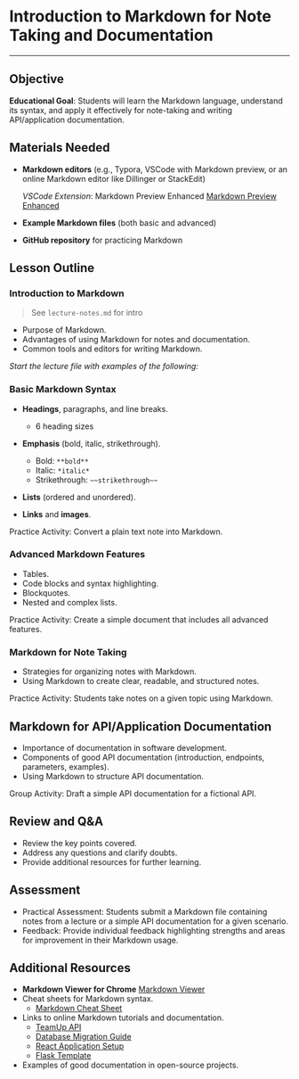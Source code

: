 # Introduction to Markdown for Note Taking and Documentation

---

## Objective
**Educational Goal**: Students will learn the Markdown language, understand its syntax, and apply it effectively for note-taking and writing API/application documentation.

## Materials Needed
- **Markdown editors** (e.g., Typora, VSCode with Markdown preview, or an online Markdown editor like Dillinger or StackEdit)

    *VSCode Extension*: Markdown Preview Enhanced
    [Markdown Preview Enhanced](https://marketplace.visualstudio.com/items?itemName=shd101wyy.markdown-preview-enhanced)

- **Example Markdown files** (both basic and advanced)
- **GitHub repository** for practicing Markdown

## Lesson Outline

### Introduction to Markdown
> See `lecture-notes.md` for intro
- Purpose of Markdown.
- Advantages of using Markdown for notes and documentation.
- Common tools and editors for writing Markdown.

*Start the lecture file with examples of the following:*

### Basic Markdown Syntax

- **Headings**, paragraphs, and line breaks.
    - 6 heading sizes
- **Emphasis** (bold, italic, strikethrough).
    - Bold: `**bold**`
    - Italic: `*italic*`
    - Strikethrough: `~~strikethrough~~`
    
- **Lists** (ordered and unordered).
- **Links** and **images**.

Practice Activity: Convert a plain text note into Markdown.

### Advanced Markdown Features

- Tables.
- Code blocks and syntax highlighting.
- Blockquotes.
- Nested and complex lists.

Practice Activity: Create a simple document that includes all advanced features.

### Markdown for Note Taking 

- Strategies for organizing notes with Markdown.
- Using Markdown to create clear, readable, and structured notes.

Practice Activity: Students take notes on a given topic using Markdown.

## Markdown for API/Application Documentation 

- Importance of documentation in software development.
- Components of good API documentation (introduction, endpoints, parameters, examples).
- Using Markdown to structure API documentation.

Group Activity: Draft a simple API documentation for a fictional API.

## Review and Q&A

- Review the key points covered.
- Address any questions and clarify doubts.
- Provide additional resources for further learning.

## Assessment
- Practical Assessment: Students submit a Markdown file containing notes from a lecture or a simple API documentation for a given scenario.
- Feedback: Provide individual feedback highlighting strengths and areas for improvement in their Markdown usage.

## Additional Resources
- **Markdown Viewer for Chrome**
[Markdown Viewer](https://chromewebstore.google.com/detail/ckkdlimhmcjmikdlpkmbgfkaikojcbjk?hl=en-US&utm_source=ext_sidebar)
- Cheat sheets for Markdown syntax. 
    - [Markdown Cheat Sheet](https://www.markdownguide.org/cheat-sheet/)
- Links to online Markdown tutorials and documentation.
    - [TeamUp API](https://github.com/traviicii/CO.LAB23-backend)
    - [Database Migration Guide](https://github.com/traviicii/sql-database-migration-guide)
    - [React Application Setup](https://github.com/traviicii/kekambas-react-intro)
    - [Flask Template](https://github.com/traviicii/flask_template)
- Examples of good documentation in open-source projects.
